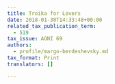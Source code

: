 ```yaml
---
title: Troika for Lovers
date: 2018-01-30T14:33:48+00:00
related_tax_publication_term:
  - 519
tax_issue: AGNI 69
authors:
  - profile/margo-berdeshevsky.md
tax_format: Print
translators: []

---
```

